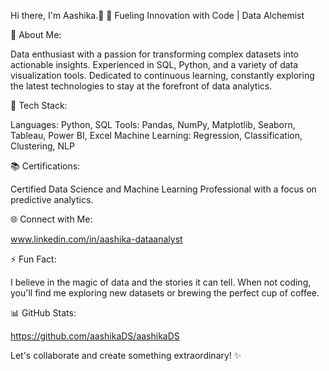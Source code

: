 Hi there, I'm Aashika.👋
🚀 Fueling Innovation with Code | Data Alchemist 

🌟 About Me:

Data enthusiast with a passion for transforming complex datasets into actionable insights.
Experienced in SQL, Python, and a variety of data visualization tools.
Dedicated to continuous learning, constantly exploring the latest technologies to stay at the forefront of data analytics.

🔧 Tech Stack:

Languages: Python, SQL
Tools: Pandas, NumPy, Matplotlib, Seaborn, Tableau, Power BI, Excel
Machine Learning: Regression, Classification, Clustering, NLP

📚 Certifications:

Certified Data Science and Machine Learning Professional with a focus on predictive analytics.

🌐 Connect with Me:

www.linkedin.com/in/aashika-dataanalyst

⚡ Fun Fact:

I believe in the magic of data and the stories it can tell. When not coding, you'll find me exploring new datasets or brewing the perfect cup of coffee.

📊 GitHub Stats:

https://github.com/aashikaDS/aashikaDS

Let's collaborate and create something extraordinary! ✨

